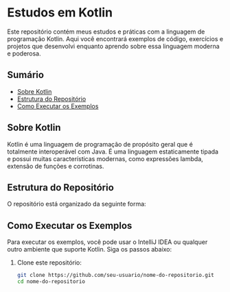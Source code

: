 # Estudos em Kotlin

Este repositório contém meus estudos e práticas com a linguagem de programação Kotlin. Aqui você encontrará exemplos de código, exercícios e projetos que desenvolvi enquanto aprendo sobre essa linguagem moderna e poderosa.

## Sumário

- [Sobre Kotlin](#sobre-kotlin)
- [Estrutura do Repositório](#estrutura-do-repositório)
- [Como Executar os Exemplos](#como-executar-os-exemplos)

## Sobre Kotlin

Kotlin é uma linguagem de programação de propósito geral que é totalmente interoperável com Java. É uma linguagem estaticamente tipada e possui muitas características modernas, como expressões lambda, extensão de funções e corrotinas.

## Estrutura do Repositório

O repositório está organizado da seguinte forma:


## Como Executar os Exemplos

Para executar os exemplos, você pode usar o IntelliJ IDEA ou qualquer outro ambiente que suporte Kotlin. Siga os passos abaixo:

1. Clone este repositório:
   ```bash
   git clone https://github.com/seu-usuario/nome-do-repositorio.git
   cd nome-do-repositorio
